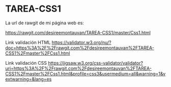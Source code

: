 # TAREA-CSS1
La url de rawgit de mi página web es:

https://rawgit.com/desireemontauvan/TAREA-CSS1/master/Css1.html

Link validación HTML
https://validator.w3.org/nu/?doc=https%3A%2F%2Frawgit.com%2Fdesireemontauvan%2FTAREA-CSS1%2Fmaster%2FCss1.html

Link validación CSS
https://jigsaw.w3.org/css-validator/validator?uri=https%3A%2F%2Frawgit.com%2Fdesireemontauvan%2FTAREA-CSS1%2Fmaster%2FCss1.html&profile=css3&usermedium=all&warning=1&vextwarning=&lang=es
